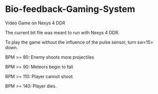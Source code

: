 # Bio-feedback-Gaming-System
Video Game on Nexys 4 DDR

The current bit file was meant to run with Nexys 4 DDR. 

To play the game without the influence of the pulse sensor, turn sw<15> down.

BPM >= 80: Enemy shoots more projectiles

BPM >= 90: Meteors begin to fall

BPM >= 110: Player cannot shoot

BPM >= 140: Player dies.
